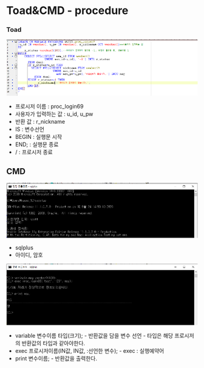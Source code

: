 # Toad&CMD - procedure

### Toad

![nickname procedure](../../.gitbook/assets/1%20%2814%29.png)

* 프로시저 이름 : proc\_login69
* 사용자가 입력하는 값 : u\_id, u\_pw
* 반환 값 : r\_nickname
* IS : 변수선언
* BEGIN : 실행문 시작
* END; : 실행문 종료
* / : 프로시저 종료

## CMD

![cmd sql &#xB85C;&#xADF8;&#xC778;](../../.gitbook/assets/2%20%2810%29.png)

* sqlplus
* 아이디, 암호 

![&#xC2E4;&#xD589; &#xBC0F; print](../../.gitbook/assets/3%20%2811%29.png)

* variable 변수이름 타입\(크기\); - 반환값을 담을 변수 선언 - 타입은 해당 프로시저의 반환값의 타입과 같아야한다.
* exec 프로시저이름\(IN값, IN값, :선언한 변수\); - exec : 실행예약어
* print 변수이름; - 반환값을 출력한다.

